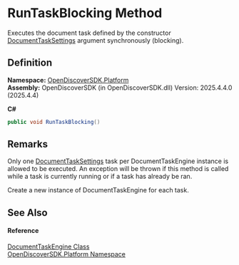 # RunTaskBlocking Method


Executes the document task defined by the constructor <a href="15834f2e-5778-5912-a2cc-a92e9d2e78fb">DocumentTaskSettings</a> argument synchronously (blocking).



## Definition
**Namespace:** <a href="aceb8efa-8dcd-26ac-b049-012c1f331112">OpenDiscoverSDK.Platform</a>  
**Assembly:** OpenDiscoverSDK (in OpenDiscoverSDK.dll) Version: 2025.4.4.0 (2025.4.4)

**C#**
``` C#
public void RunTaskBlocking()
```



## Remarks

Only one <a href="15834f2e-5778-5912-a2cc-a92e9d2e78fb">DocumentTaskSettings</a> task per DocumentTaskEngine instance is allowed to be executed. An exception will be thrown if this method is called while a task is currently running or if a task has already be ran.

Create a new instance of DocumentTaskEngine for each task.


## See Also


#### Reference
<a href="55591a84-1c9a-5c6d-eefe-62a2134d5370">DocumentTaskEngine Class</a>  
<a href="aceb8efa-8dcd-26ac-b049-012c1f331112">OpenDiscoverSDK.Platform Namespace</a>  
